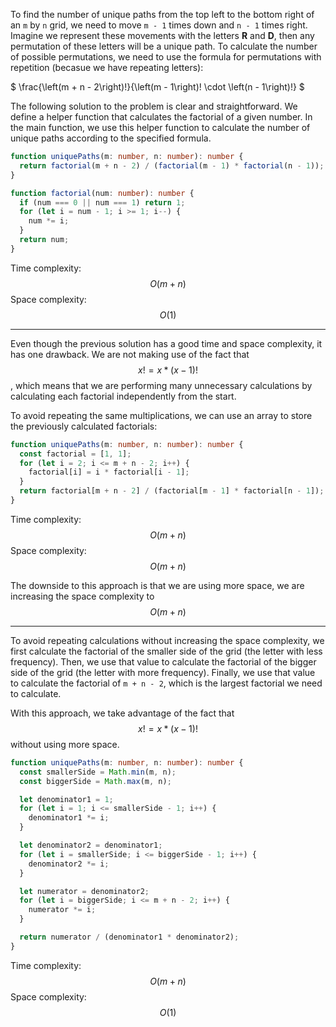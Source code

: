 To find the number of unique paths from the top left to the bottom right of an `m` by `n` grid, we need to move `m - 1` times down and `n - 1` times right. Imagine we represent these movements with the letters **R** and **D**, then any permutation of these letters will be a unique path. To calculate the number of possible permutations, we need to use the formula for permutations with repetition (becasue we have repeating letters):

$ \frac{\left(m + n - 2\right)!}{\left(m - 1\right)! \cdot \left(n - 1\right)!} $

The following solution to the problem is clear and straightforward. We define a helper function that calculates the factorial of a given number. In the main function, we use this helper function to calculate the number of unique paths according to the specified formula.

```ts
function uniquePaths(m: number, n: number): number {
  return factorial(m + n - 2) / (factorial(m - 1) * factorial(n - 1));
}

function factorial(num: number): number {
  if (num === 0 || num === 1) return 1;
  for (let i = num - 1; i >= 1; i--) {
    num *= i;
  }
  return num;
}
```

Time complexity: $$O(m + n)$$ Space complexity: $$O(1)$$

---

Even though the previous solution has a good time and space complexity, it has one drawback. We are not making use of the fact that $$x! = x * (x - 1)!$$, which means that we are performing many unnecessary calculations by calculating each factorial independently from the start.

To avoid repeating the same multiplications, we can use an array to store the previously calculated factorials:

```ts
function uniquePaths(m: number, n: number): number {
  const factorial = [1, 1];
  for (let i = 2; i <= m + n - 2; i++) {
    factorial[i] = i * factorial[i - 1];
  }
  return factorial[m + n - 2] / (factorial[m - 1] * factorial[n - 1]);
}
```

Time complexity: $$O(m + n)$$ Space complexity: $$O(m + n)$$

The downside to this approach is that we are using more space, we are increasing the space complexity to $$O(m + n)$$

---

To avoid repeating calculations without increasing the space complexity, we first calculate the factorial of the smaller side of the grid (the letter with less frequency). Then, we use that value to calculate the factorial of the bigger side of the grid (the letter with more frequency). Finally, we use that value to calculate the factorial of `m + n - 2`, which is the largest factorial we need to calculate.

With this approach, we take advantage of the fact that $$x! = x * (x - 1)!$$ without using more space.

```ts
function uniquePaths(m: number, n: number): number {
  const smallerSide = Math.min(m, n);
  const biggerSide = Math.max(m, n);

  let denominator1 = 1;
  for (let i = 1; i <= smallerSide - 1; i++) {
    denominator1 *= i;
  }

  let denominator2 = denominator1;
  for (let i = smallerSide; i <= biggerSide - 1; i++) {
    denominator2 *= i;
  }

  let numerator = denominator2;
  for (let i = biggerSide; i <= m + n - 2; i++) {
    numerator *= i;
  }

  return numerator / (denominator1 * denominator2);
}
```

Time complexity: $$O(m + n)$$ Space complexity: $$O(1)$$
